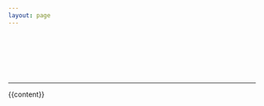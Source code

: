 ```yaml
---
layout: page
---
```


<iframe frameborder="no" border="0" marginwidth="0" marginheight="0" width=330 height=86 src="" id="music-player"></iframe>

<hr />

{{content}}

<script>
const player = document.querySelector('iframe');

function music_url(id) {
    return `//music.163.com/outchain/player?type=2&id=${id}&auto=1&&height=66`;
}

function swtich_url(url) {
    player.src = url;
}

swtich_url(music_url(document.querySelector('ul a').href));

document.querySelector('ul').addEventListener('click', (event) => {
    if (event.target.tagName == 'A') {
        event.preventDefault();
        player.contentWindow.focus();
        swtich_url(music_url(event.target.href.split('=').pop()));
    }
})
</script>
